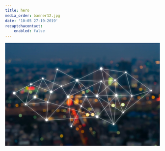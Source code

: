 ```yaml
---
title: hero
media_order: banner12.jpg
date: '10:05 27-10-2019'
recaptchacontact:
    enabled: false
---
```


![](banner12.jpg)